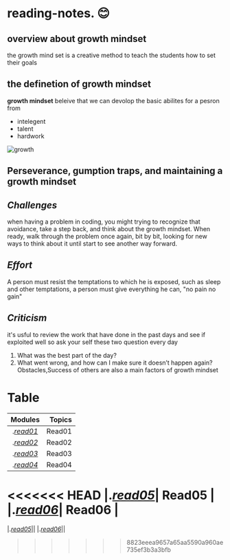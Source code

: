 # reading-notes. :blush:

## overview about growth mindset 
the growth mind set is a creative method to teach the students how to set their goals 

## the definetion of growth mindset

 **growth mindset** beleive that we can devolop the basic abilites for a pesron from  
- intelegent  
- talent  
- hardwork 

![growth](https://irp-cdn.multiscreensite.com/069d5d93/dms3rep/multi/fixed.png)

## Perseverance, gumption traps, and maintaining a growth mindset

## *Challenges*  
when having a problem in coding, you might trying to recognize that avoidance, take a step back, and think about the growth mindset. When ready,  walk through the problem once again, bit by bit, looking for new ways to think about it until  start to see another way forward.

## *Effort*
A person must resist the temptations to which he is exposed, such as sleep and other temptations, a person must give everything he can, "no pain no gain"

## *Criticism*
it's usful to review the work that have done in the past days and see if  exploited well
so ask your self these two question every day
1. What was the best part of the day?
2. What went wrong, and how can I make sure it doesn’t happen again?
Obstacles,Success of others are also a main factors of growth mindset


# Table 

| Modules |  Topics  |
|:-----------------: |-------------:|
|.[*read01*](https://ahmad-khaled-zaid.github.io/reading-notes./read01)| Read01 |
|.[*read02*](https://ahmad-khaled-zaid.github.io/reading-notes./read02)| Read02 |
|.[*read03*](https://ahmad-khaled-zaid.github.io/reading-notes./read03)| Read03 |
|.[*read04*](https://ahmad-khaled-zaid.github.io/reading-notes./read04)| Read04 |
<<<<<<< HEAD
|.[*read05*](https://ahmad-khaled-zaid.github.io/reading-notes./read05)| Read05 |
|.[*read06*](https://ahmad-khaled-zaid.github.io/reading-notes./read05)| Read06 |
=======
|.[*read05*]()||
|.[*read06*]()||
>>>>>>> 8823eeea9657a65aa5590a960ae735ef3b3a3bfb
